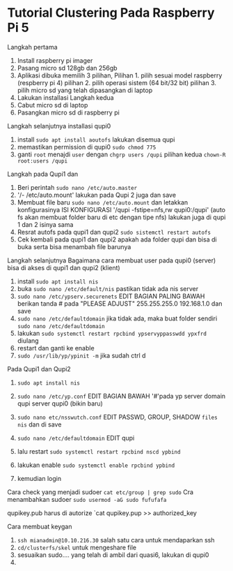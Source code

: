 # Tutorial Clustering Pada Raspberry Pi 5
Langkah pertama
1. Install raspberry pi imager
2. Pasang micro sd 128gb dan 256gb
3. Aplikasi dibuka memilih 3 pilihan, 
    Pilihan 1. pilih sesuai model raspberry (respberry pi 4)
    pilihan 2. pilih operasi sistem (64 bit/32 bit)
    pilihan 3. pilih micro sd yang telah dipasangkan di laptop
4. Lakukan installasi 
Langkah kedua
1. Cabut micro sd di laptop 
2. Pasangkan micro sd di raspberry pi

Langkah selanjutnya installasi qupi0
1.   install `sudo apt install aoutofs` lakukan disemua qupi
2.   memastikan permission di qupi0 `sudo chmod 775`
3.   ganti `root` menajdi `user` dengan `chgrp users /qupi` pilihan kedua `chown-R root:users /qupi`

Langkah pada Qupi1 dan 
1. Beri perintah `sudo nano /etc/auto.master`
2. '/-    /etc/auto.mount' lakukan pada Qupi 2 juga dan save
3. Membuat file baru `sudo nano /etc/auto.mount` dan letakkan konfigurasinya
   ISI KONFIGURASI
   '/qupi    -fstipe=nfs,rw    qupi0:/qupi' (auto fs akan membuat folder baru di etc dengan tipe nfs) lakukan juga di qupi 1 dan 2 isinya sama
4. Resrat autofs pada qupi1 dan qupi2 `sudo sistemctl restart autofs`
5. Cek kembali pada qupi1 dan qupi2 apakah ada folder qupi dan bisa di buka serta bisa menambah file barunya

Langkah selanjutnya
Bagaimana cara membuat user pada qupi0 (server) bisa di akses di qupi1 dan qupi2 (klient)
1. install `sudo apt install nis`
2. buka `sudo nano /etc/default/nis` pastikan tidak ada nis server
3. `sudo nano /etc/ypserv.securenets`
   EDIT BAGIAN PALING BAWAH
   berikan tanda # pada "PLEASE ADJUST"
   255.255.255.0     192.168.1.0
   dan save
4. `sudo nano /etc/defaultdomain` jika tidak ada, maka buat folder sendiri `sudo nano /etc/defaultdomain`
5. lakukan `sudo systemctl restart rpcbind ypservyppasswdd ypxfrd` diulang
6. restart dan ganti ke enable
7. `sudo /usr/lib/yp/ypinit -m` jika sudah ctrl d

Pada Qupi1 dan Qupi2
1. `sudo apt install nis`
2. `sudo nano /etc/yp.conf`
   EDIT BAGIAN BAWAH
   '#'pada yp server
   domain qupi server qupi0 (bikin baru)
3. `sudo nano etc/nsswutch.conf`
   EDIT PASSWD, GROUP, SHADOW
   `files nis`
   dan di save

4. `sudo nano /etc/defaultdomain`
   EDIT
   qupi
6. lalu restart `sudo systemctl restart rpcbind nscd ypbind`
7. lakukan enable `sudo systemctl enable rpcbind ypbind`
8. kemudian login

Cara check yang menjadi sudoer
`cat etc/group | grep sudo`
Cra menambahkan sudoer
`sudo usermod -aG sudo fufufafa`

qupikey.pub harus di autorize `cat qupikey.pup >> authorized_key

Cara membuat keygan
1. `ssh mianadmin@10.10.216.30` salah satu cara untuk mendaparkan ssh
2. `cd/clusterfs/skel` untuk mengeshare file
3. sesuaikan sudo.... yang telah di ambil dari quasi6, lakukan di qupi0
4. 

